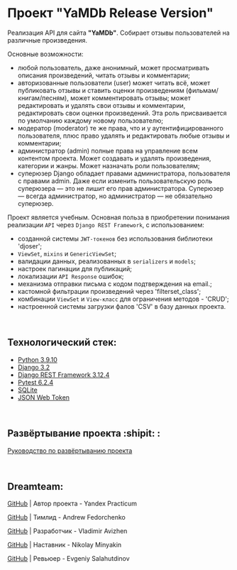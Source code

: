 # Проект "YaMDb Release Version"
Реализация API для сайта **"YaMDb"**. Собирает отзывы пользователей на различные произведения. 

Основные возможности:
- любой пользователь, даже анонимный, может просматривать описания произведений, читать отзывы и комментарии; 
- авторизованные пользователи (user)  может читать всё, может публиковать отзывы и ставить оценки произведениям (фильмам/книгам/песням), может комментировать отзывы; может редактировать и удалять свои отзывы и комментарии, редактировать свои оценки произведений. Эта роль присваивается по умолчанию каждому новому пользователю;
- модератор (moderator) те же права, что и у аутентифицированного пользователя, плюс право удалять и редактировать любые отзывы и комментарии;
- администратор (admin) полные права на управление всем контентом проекта. Может создавать и удалять произведения, категории и жанры. Может назначать роли пользователям;
- суперюзер Django обладает правами администратора, пользователя с правами admin. Даже если изменить пользовательскую роль суперюзера — это не лишит его прав администратора. Суперюзер — всегда администратор, но администратор — не обязательно суперюзер.

Проект является учебным. Основная польза в приобретении понимания реализации `API` через `Django REST Framework`, с использованием:
- созданной системы `JWT-токенов` без использования библиотеки 'djoser';
- `ViewSet`, `mixins` и `GenericViewSet`;
- валидации данных, реализованных в `serializers` и `models`;
- настроек пагинации для публикаций; 
- локализации `API Response` ошибок;
- механизма отправки письма с кодом подтверждения на email.;
- кастомной фильтрации произведений через 'filterset_class';
- комбинации `ViewSet` и `View-класс` для ограничения методов - 'CRUD';
- настроенной системы загрузки фалов 'CSV' в базу данных проекта.

<br>

## Технологический стек:
- [Python 3.9.10](https://docs.python.org/release/3.9.10/)
- [Django 3.2](https://docs.djangoproject.com/en/3.2/)
- [Django REST Framework 3.12.4](https://www.django-rest-framework.org/topics/documenting-your-api/)
- [Pytest 6.2.4](https://docs.pytest.org/en/6.2.x/)
- [SQLite](https://www.sqlite.org/docs.html)
- [JSON Web Token](https://jwt.io/introduction)

<br>

## Развёртывание проекта :shipit: :
[Руководство по развёртыванию проекта](./SetUp.md)

<br>

## Dreamteam:

[GitHub](https://github.com/yandex-praktikum) | Автор проекта - Yandex Practicum  

[GitHub](https://github.com/Furturnax) | Тимлид - Andrew Fedorchenko 

[GitHub](https://github.com/TheDoBa) | Разработчик - Vladimir Avizhen

[GitHub](https://github.com/nik-miniakink) | Наставник - Nikolay Minyakin

[GitHub](https://github.com/EugeneSal) | Ревьюер - Evgeniy Salahutdinov
